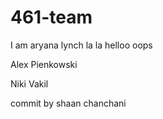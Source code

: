 # 461-team

I am aryana lynch la la 
helloo oops  

Alex Pienkowski  

Niki Vakil

commit by shaan chanchani


